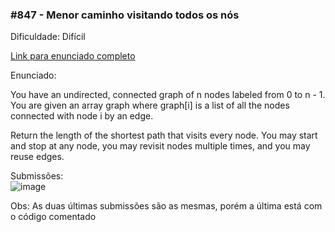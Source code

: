 ### #847 - Menor caminho visitando todos os nós
Dificuldade: Difícil

[Link para enunciado completo](https://leetcode.com/problems/shortest-path-visiting-all-nodes/description/)

Enunciado:

You have an undirected, connected graph of n nodes labeled from 0 to n - 1. You are given an array graph where graph[i] is a list of all the nodes connected with node i by an edge.

Return the length of the shortest path that visits every node. You may start and stop at any node, you may revisit nodes multiple times, and you may reuse edges.

Submissões: <br>
![image](https://github.com/projeto-de-algoritmos-2024/Grafos1-OnlineJudge/assets/88786065/6cc34628-307e-4d6c-9e84-663c8fe5220d)

Obs: As duas últimas submissões são as mesmas, porém a última está com o código comentado